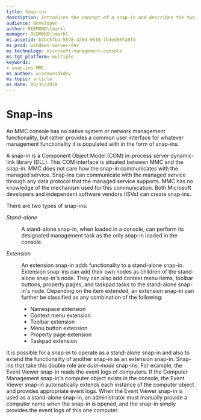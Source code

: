 ```yaml
---
title: Snap-ins
description: Introduces the concept of a snap-in and describes the two types of snap-ins used with MMC.
audience: developer
author: REDMOND\\markl
manager: REDMOND\\markl
ms.assetid: b7bc5fba-5578-426d-9018-7b3ed807a0fd
ms.prod: windows-server-dev
ms.technology: microsoft-management-console
ms.tgt_platform: multiple
keywords:
- snap-ins MMC
ms.author: windowssdkdev
ms.topic: article
ms.date: 05/31/2018
---
```


# Snap-ins

An MMC console has no native system or network management functionality, but rather provides a common user interface for whatever management functionality it is populated with in the form of snap-ins.

A snap-in is a Component Object Model (COM) in-process server dynamic-link library (DLL). This COM interface is situated between MMC and the snap-in. MMC does not care how the snap-in communicates with the managed service. Snap-ins can communicate with the managed service through any data protocol that the managed service supports. MMC has no knowledge of the mechanism used for this communication. Both Microsoft developers and independent software vendors (ISVs) can create snap-ins.

There are two types of snap-ins:

<dl> <dt>

<span id="Stand-alone"></span><span id="stand-alone"></span><span id="STAND-ALONE"></span>*Stand-alone*
</dt> <dd>

A stand-alone snap-in, when loaded in a console, can perform its designated management task as the only snap-in loaded in the console.

</dd> <dt>

<span id="Extension"></span><span id="extension"></span><span id="EXTENSION"></span>*Extension*
</dt> <dd>

An extension snap-in adds functionality to a stand-alone snap-in. Extension snap-ins can add their own nodes as children of the stand-alone snap-in's node. They can also add context menu items, toolbar buttons, property pages, and taskpad tasks to the stand-alone snap-in's node. Depending on the item extended, an extension snap-in can further be classified as any combination of the following:

-   Namespace extension
-   Context menu extension
-   Toolbar extension
-   Menu button extension
-   Property page extension
-   Taskpad extension

</dd> </dl>

It is possible for a snap-in to operate as a stand-alone snap-in and also to extend the functionality of another snap-in as an extension snap-in. Snap-ins that take this double role are *dual-mode* snap-ins. For example, the Event Viewer snap-in reads the event logs of computers. If the Computer Management snap-in's computer object exists in the console, the Event Viewer snap-in automatically extends each instance of the computer object and provides appropriate event logs. When the Event Viewer snap-in is used as a stand-alone snap-in, an administrator must manually provide a computer name when the snap-in is opened, and the snap-in simply provides the event logs of this one computer.

 

 




